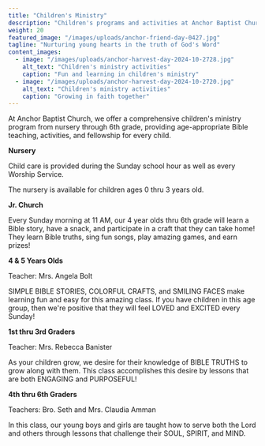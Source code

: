 ```yaml
---
title: "Children's Ministry"
description: "Children's programs and activities at Anchor Baptist Church"
weight: 20
featured_image: "/images/uploads/anchor-friend-day-0427.jpg"
tagline: "Nurturing young hearts in the truth of God's Word"
content_images:
  - image: "/images/uploads/anchor-harvest-day-2024-10-2728.jpg"
    alt_text: "Children's ministry activities"
    caption: "Fun and learning in children's ministry"
  - image: "/images/uploads/anchor-harvest-day-2024-10-2720.jpg"
    alt_text: "Children's ministry activities"
    caption: "Growing in faith together"
---
```


At Anchor Baptist Church, we offer a comprehensive children's ministry program from nursery through 6th grade, providing age-appropriate Bible teaching, activities, and fellowship for every child.

**Nursery**

Child care is provided during the Sunday school hour as well as every Worship Service.

The nursery is available for children ages 0 thru 3 years old.

**Jr. Church**

Every Sunday morning at 11 AM, our 4 year olds thru 6th grade will learn a Bible story, have a snack, and participate in a craft that they can take home! They learn Bible truths, sing fun songs, play amazing games, and earn prizes!

**4 & 5 Years Olds**

Teacher: Mrs. Angela Bolt

SIMPLE BIBLE STORIES, COLORFUL CRAFTS, and SMILING FACES make learning fun and easy for this amazing class. If you have children in this age group, then we're positive that they will feel LOVED and EXCITED every Sunday!

**1st thru 3rd Graders**

Teacher: Mrs. Rebecca Banister

As your children grow, we desire for their knowledge of BIBLE TRUTHS to grow along with them. This class accomplishes this desire by lessons that are both ENGAGING and PURPOSEFUL!

**4th thru 6th Graders**

Teachers: Bro. Seth and Mrs. Claudia Amman

In this class, our young boys and girls are taught how to serve both the Lord and others through lessons that challenge their SOUL, SPIRIT, and MIND.